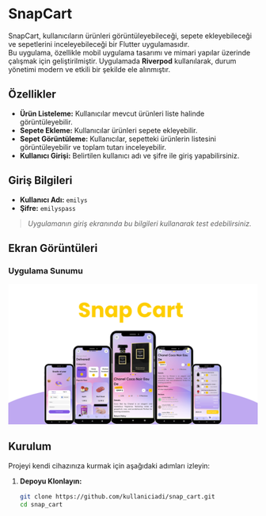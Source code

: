 # SnapCart

SnapCart, kullanıcıların ürünleri görüntüleyebileceği, sepete ekleyebileceği ve sepetlerini inceleyebileceği bir Flutter uygulamasıdır.  
Bu uygulama, özellikle mobil uygulama tasarımı ve mimari yapılar üzerinde çalışmak için geliştirilmiştir. Uygulamada **Riverpod** kullanılarak, durum yönetimi modern ve etkili bir şekilde ele alınmıştır.


## Özellikler
- **Ürün Listeleme:** Kullanıcılar mevcut ürünleri liste halinde görüntüleyebilir.
- **Sepete Ekleme:** Kullanıcılar ürünleri sepete ekleyebilir.
- **Sepet Görüntüleme:** Kullanıcılar, sepetteki ürünlerin listesini görüntüleyebilir ve toplam tutarı inceleyebilir.
- **Kullanıcı Girişi:** Belirtilen kullanıcı adı ve şifre ile giriş yapabilirsiniz.

## Giriş Bilgileri
- **Kullanıcı Adı:** `emilys`
- **Şifre:** `emilyspass`

> *Uygulamanın giriş ekranında bu bilgileri kullanarak test edebilirsiniz.*

## Ekran Görüntüleri
### Uygulama Sunumu
![Uygulama Sunumu](assets/screenshots/app_screenshots.png)


## Kurulum
Projeyi kendi cihazınıza kurmak için aşağıdaki adımları izleyin:

1. **Depoyu Klonlayın:**
   ```bash
   git clone https://github.com/kullaniciadi/snap_cart.git
   cd snap_cart
